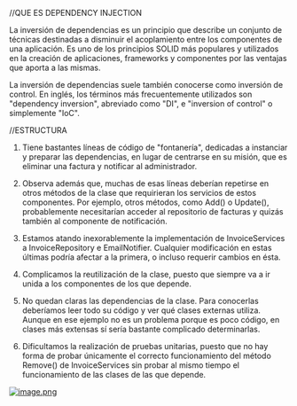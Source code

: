 //QUE ES DEPENDENCY INJECTION

La inversión de dependencias es un principio que describe un conjunto de técnicas destinadas a disminuir el acoplamiento entre los componentes de una aplicación. Es uno de los principios SOLID más populares y utilizados en la creación de aplicaciones, frameworks y componentes por las ventajas que aporta a las mismas.

La inversión de dependencias suele también conocerse como inversión de control. En inglés, los términos más frecuentemente utilizados son "dependency inversion", abreviado como "DI", e "inversion of control" o simplemente "IoC".

//ESTRUCTURA

1. Tiene bastantes líneas de código de "fontanería", dedicadas a instanciar y preparar las dependencias, en lugar de centrarse en su misión, que es eliminar una factura y notificar al administrador.

2. Observa además que, muchas de esas líneas deberían repetirse en otros métodos de la clase que requirieran los servicios de estos componentes. Por ejemplo, otros métodos, como Add() o Update(), probablemente necesitarían acceder al repositorio de facturas y quizás también al componente de notificación.

3. Estamos atando inexorablemente la implementación de InvoiceServices a InvoiceRepository e EmailNotifier. Cualquier modificación en estas últimas podría afectar a la primera, o incluso requerir cambios en ésta.

4. Complicamos la reutilización de la clase, puesto que siempre va a ir unida a los componentes de los que depende.

5. No quedan claras las dependencias de la clase. Para conocerlas deberíamos leer todo su código y ver qué clases externas utiliza. Aunque en ese ejemplo no es un problema porque es poco código, en clases más extensas sí sería bastante complicado determinarlas.

6. Dificultamos la realización de pruebas unitarias, puesto que no hay forma de probar únicamente el correcto funcionamiento del método Remove() de InvoiceServices sin probar al mismo tiempo el funcionamiento de las clases de las que depende.

[![image.png](https://i.postimg.cc/rpvsphR2/image.png)](https://postimg.cc/p9JRGJBs)
